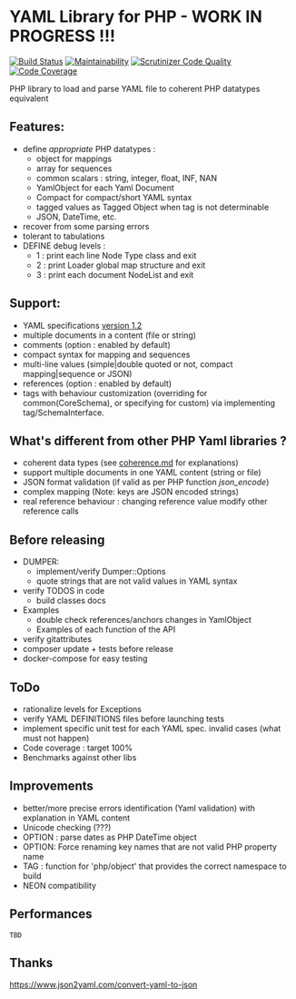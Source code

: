# YAML Library for PHP - WORK IN PROGRESS !!!

[![Build Status](https://travis-ci.org/dallgoot/yaml.svg?branch=master)](https://travis-ci.org/dallgoot/yaml) [![Maintainability](https://api.codeclimate.com/v1/badges/dfae4b8e665a1d728e3d/maintainability)](https://codeclimate.com/github/dallgoot/yaml/maintainability) [![Scrutinizer Code Quality](https://scrutinizer-ci.com/g/dallgoot/yaml/badges/quality-score.png?b=master)](https://scrutinizer-ci.com/g/dallgoot/yaml/?branch=master) [![Code Coverage](https://scrutinizer-ci.com/g/dallgoot/yaml/badges/coverage.png?b=master)](https://scrutinizer-ci.com/g/dallgoot/yaml/?branch=master)

PHP library to load and parse YAML file to coherent PHP datatypes equivalent

## Features:

- define *appropriate* PHP datatypes :
    - object for mappings
    - array for sequences
    - common scalars : string, integer, float, INF, NAN
    - YamlObject for each Yaml Document
    - Compact for compact/short YAML syntax
    - tagged values as Tagged Object when tag is not determinable
    - JSON, DateTime, etc.
- recover from some parsing errors
- tolerant to tabulations
- DEFINE debug levels :
  - 1 : print each line Node Type class and exit
  - 2 : print Loader global map structure and exit
  - 3 : print each document NodeList and exit

## Support:

- YAML specifications [version 1.2](http://yaml.org/spec/1.2/spec.html)
- multiple documents in a content (file or string)
- comments (option : enabled by default)
- compact syntax for mapping and sequences
- multi-line values (simple|double quoted or not, compact mapping|sequence or JSON)
- references (option : enabled by default)
- tags with behaviour customization (overriding for common(CoreSchema), or specifying for custom) via implementing tag/SchemaInterface.

## What's different from other PHP Yaml libraries ?

- coherent data types (see [coherence.md](./documentation/coherence.md) for explanations)
- support multiple documents in one YAML content (string or file)
- JSON format validation (if valid as per PHP function *json_encode*)
- complex mapping (Note: keys are JSON encoded strings)
- real reference behaviour : changing reference value modify other reference calls

## Before releasing

- DUMPER:
  - implement/verify Dumper::Options
  - quote strings that are not valid values in YAML syntax
- verify TODOS in code
  - build classes docs
- Examples
  - double check references/anchors changes in YamlObject
  - Examples of each function of the API
- verify gitattributes
- composer update + tests before release
- docker-compose for easy testing

## ToDo
- rationalize levels for Exceptions
- verify YAML DEFINITIONS files before launching tests
- implement specific unit test for each YAML spec. invalid cases (what must not happen)
- Code coverage : target 100%
- Benchmarks against other libs

## Improvements

- better/more precise errors identification (Yaml validation) with explanation in YAML content
- Unicode checking (???)
- OPTION : parse dates as PHP DateTime object
- OPTION: Force renaming key names that are not valid PHP property name
- TAG : function for 'php/object' that provides the correct namespace to build
- NEON compatibility

## Performances

    TBD

## Thanks

https://www.json2yaml.com/convert-yaml-to-json
